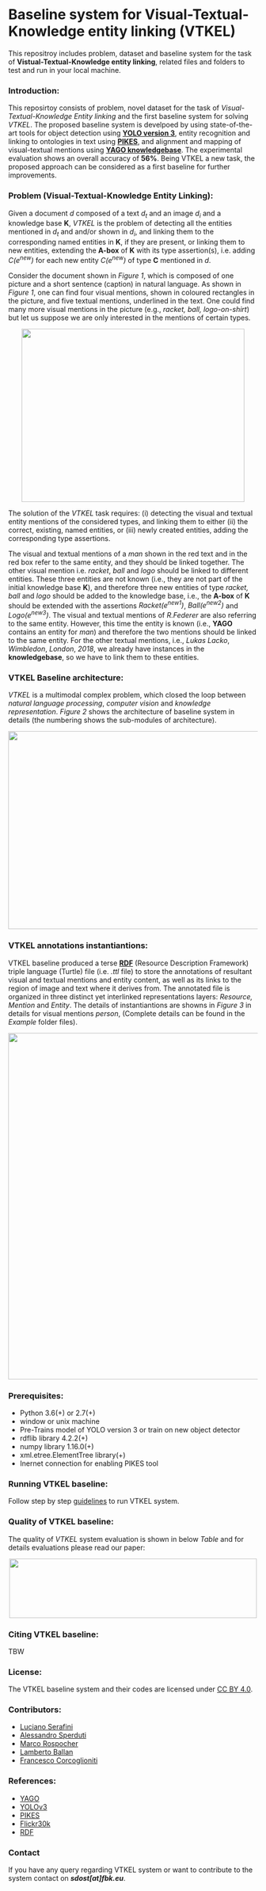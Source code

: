 # Baseline system for Visual-Textual-Knowledge entity linking (VTKEL)
This repositroy includes problem, dataset and baseline system for the task of **Vistual-Textual-Knowledge entity linking**, related files and folders to test and run in your local machine.

### Introduction:
This reposirtoy consists of problem, novel dataset for the task of *Visual-Textual-Knowledge Entity linking* and the first baseline system for solving *VTKEL*. The proposed baseline system is develpoed by using state-of-the-art tools for object detection using [**YOLO version 3**](https://pjreddie.com/darknet/yolo/), entity recognition and linking to ontologies in text using [**PIKES**](kes.fbk.eu), and alignment and mapping of visual-textual mentions using [**YAGO knowledgebase**](https://www.mpi-inf.mpg.de/departments/databases-and-information-systems/research/yago-naga/yago/). The experimental evaluation shows an overall accuracy of **56%**. Being VTKEL a new task, the proposed approach can be considered as a first baseline for further improvements. 

### Problem (Visual-Textual-Knowledge Entity Linking):
Given a document *d* composed of a text *d<sub>t</sub>* and an image *d<sub>i</sub>* and a knowledge base **K**, *VTKEL* is the problem of detecting all the entities mentioned in *d<sub>t</sub>* and and/or shown in *d<sub>i</sub>*, and linking them to the corresponding named entities in **K**, if they are present, or linking them to new entities, extending the **A-box** of **K** with its type assertion(s),  i.e. adding *C(e<sup>new</sup>)* for each new entity *C(e<sup>new</sup>)* of type **C** mentioned in *d*.

Consider the document shown in *Figure 1*, which is composed of one picture	and a short sentence (caption) in natural language. As shown in	*Figure 1*, one can find four visual mentions, shown in coloured rectangles in the picture, and five textual mentions, underlined in the text. One could find many more visual mentions in the picture (e.g., *racket, ball, logo-on-shirt*) but let us suppose	we are only interested in the mentions of certain types.

<p align="center">
  <img width="450" height="350" src="https://user-images.githubusercontent.com/25593410/59090794-149ea700-890e-11e9-82f7-32e0e0e08222.png">
</p>

The solution of the *VTKEL* task requires:
(i) detecting the visual and	textual entity mentions of the considered types, and linking them to	either (ii) the correct, existing, named entities, or (iii) newly	created entities, adding the corresponding type assertions.

The visual and textual mentions of a *man* shown in the red text and in	the red box refer to the same entity, and they should be linked together. The other visual mention i.e. *racket*, *ball* and *logo* should be linked to different entities. These three	entities are not known (i.e., they are not part of the initial	knowledge base **K**), and therefore three new entities of type *racket, ball* and *logo* should be added to the knowledge base, i.e., the **A-box** of **K** should be extended with the assertions *Racket(e<sup>new1</sup>)*, *Ball(e<sup>new2</sup>)* and *Logo(e<sup>new3</sup>)*. The visual and textual mentions of *R.Federer* are also referring to the same entity. However, this time the entity is known (i.e., **YAGO** contains an	entity for *man*) and  therefore the two mentions should be linked to the same entity.	For the other textual mentions, i.e., *Lukas Lacko*,	*Wimbledon*, *London*, *2018*, we already have instances in the **knowledgebase**, so we	have to link them to these entities.

### VTKEL Baseline architecture:
*VTKEL* is a multimodal complex problem, which closed the loop between *natural language processing*, *computer vision* and *knowledge representation*. *Figure 2* shows the architecture of baseline system in details (the numbering shows the sub-modules of architecture).

<p align="center">
  <img width="800" height="400" src="https://user-images.githubusercontent.com/25593410/59091278-4401e380-890f-11e9-8f5e-80605c0ce831.png">
</p>

### VTKEL annotations instantiantions:
VTKEL baseline produced a terse [**RDF**](https://www.w3.org/TR/turtle/) (Resource Description Framework) triple language (Turtle) file (i.e. *.ttl* file) to store the annotations of resultant visual and textual mentions and entity content, as well as its links to the region of image and text where it derives from. The annotated file is organized in three distinct yet interlinked representations layers: *Resource, Mention* and *Entity*. The details of instantiantions are showns in *Figure 3* in details for visual mentions *person*, (Complete details can be found in the *Example* folder files).

<p align="center">
  <img width="700" height="700" src="https://user-images.githubusercontent.com/25593410/59091806-65170400-8910-11e9-91c4-1cf774de7876.png">
</p>

### Prerequisites:
- Python 3.6(+) or 2.7(+)
- window or unix machine
- Pre-Trains model of YOLO version 3 or train on new object detector
- rdflib library 4.2.2(+)
- numpy library 1.16.0(+)
- xml.etree.ElementTree library(+)
- Inernet connection for enabling PIKES tool

### Running VTKEL baseline:
Follow step by step [guidelines](https://github.com/shahidost/Baseline4VTKEL/tree/master/source) to run VTKEL system.

### Quality of VTKEL baseline:
The quality of *VTKEL* system evaluation is shown in below *Table* and for details evaluations please read our paper:

<p align="center">
  <img width="500" height="120" src="https://user-images.githubusercontent.com/25593410/59092675-719c5c00-8912-11e9-9249-5eed3c213970.png">
</p>

### Citing VTKEL baseline:
TBW

### License:
The VTKEL baseline system and their codes are licensed under [CC BY 4.0](https://creativecommons.org/2014/01/07/plaintext-versions-of-creative-commons-4-0-licenses/).

### Contributors:
- [Luciano Serafini](https://dkm.fbk.eu/people/profile/serafini)
- [Alessandro Sperduti](https://www.math.unipd.it/~sperduti/)
- [Marco Rospocher](https://scholar.google.com/citations?user=wkAcWjMAAAAJ&hl=en)
- [Lamberto Ballan](http://www.lambertoballan.net/)
- [Francesco Corcoglioniti](https://scholar.google.com/citations?user=Nw7gPMEAAAAJ&hl=en)

### References:
- [YAGO](https://www.mpi-inf.mpg.de/departments/databases-and-information-systems/research/yago-naga/yago/)
- [YOLOv3](https://pjreddie.com/darknet/yolo/)
- [PIKES](http://pikes.fbk.eu)
- [Flickr30k](http://bryanplummer.com/Flickr30kEntities/)
- [RDF](https://www.w3.org/TR/turtle/)


### Contact
If you have any query regarding VTKEL system or want to contribute to the system contact on ***sdost[at]fbk.eu***.
